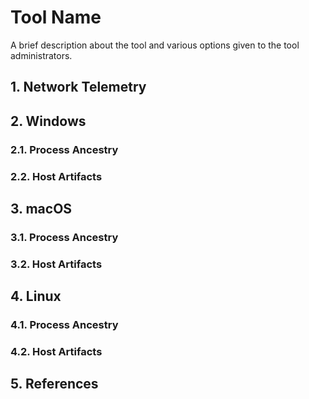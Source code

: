 # Tool Name
A brief description about the tool and various options given to the tool administrators.

## 1. Network Telemetry

## 2. Windows
### 2.1. Process Ancestry

### 2.2. Host Artifacts

## 3. macOS
### 3.1. Process Ancestry

### 3.2. Host Artifacts

## 4. Linux
### 4.1. Process Ancestry

### 4.2. Host Artifacts

## 5. References

